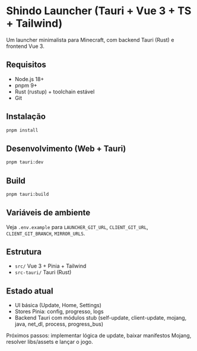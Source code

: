 # Shindo Launcher (Tauri + Vue 3 + TS + Tailwind)

Um launcher minimalista para Minecraft, com backend Tauri (Rust) e frontend Vue 3.

## Requisitos
- Node.js 18+
- pnpm 9+
- Rust (rustup) + toolchain estável
- Git

## Instalação
```bash
pnpm install
```

## Desenvolvimento (Web + Tauri)
```bash
pnpm tauri:dev
```

## Build
```bash
pnpm tauri:build
```

## Variáveis de ambiente
Veja `.env.example` para `LAUNCHER_GIT_URL`, `CLIENT_GIT_URL`, `CLIENT_GIT_BRANCH`, `MIRROR_URLS`.

## Estrutura
- `src/` Vue 3 + Pinia + Tailwind
- `src-tauri/` Tauri (Rust)

## Estado atual
- UI básica (Update, Home, Settings)
- Stores Pinia: config, progresso, logs
- Backend Tauri com módulos stub (self-update, client-update, mojang, java, net_dl, process, progress_bus)

Próximos passos: implementar lógica de update, baixar manifestos Mojang, resolver libs/assets e lançar o jogo.
